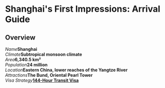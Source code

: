 # Shanghai's First Impressions: Arrival Guide

## Overview

<Description>
<div><i>Name</i><b>Shanghai</b></div>
<div><i>Climate</i><b>Subtropical monsoon climate</b></div>
<div><i>Area</i><b>6,340.5 km²</b></div>
<div><i>Population</i><b>24 million</b></div>
<div long><i>Location</i><b>Eastern China, lower reaches of the Yangtze River</b></div>
<div long><i>Attractions</i><b>The Bund, Oriental Pearl Tower</b></div>
<div><i>Visa Strategy</i><b><a href="/guide/visa#_144-hour-transit-visa-exemption">144-Hour Transit Visa</a></b></div>
</Description>
